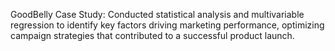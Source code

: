 GoodBelly Case Study: 
Conducted statistical analysis and multivariable regression to identify key factors driving marketing performance, optimizing campaign strategies that contributed to a successful product launch.
